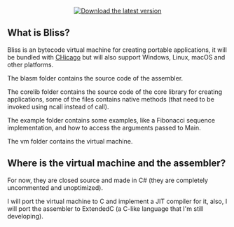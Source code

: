 <p align=center>

<a href="https://github.com/CHOSTeam/Bliss/releases/latest">
  <img alt="Download the latest version"
       src="https://img.shields.io/badge/Download-latest-green.svg"/>
</a>

</p>

## What is Bliss?

Bliss is an bytecode virtual machine for creating portable applications, it will be bundled with <a href="https://github.com/CHOSTeam/CHicago">CHicago</a> but will also support Windows, Linux, macOS and other platforms.

The blasm folder contains the source code of the assembler.

The corelib folder contains the source code of the core library for creating applications, some of the files contains native methods (that need to be invoked using ncall instead of call).

The example folder contains some examples, like a Fibonacci sequence implementation, and how to access the arguments passed to Main.

The vm folder contains the virtual machine.


## Where is the virtual machine and the assembler?

For now, they are closed source and made in C# (they are completely uncommented and unoptimized).

I will port the virtual machine to C and implement a JIT compiler for it, also, I will port the assembler to ExtendedC (a C-like language that I'm still developing).
